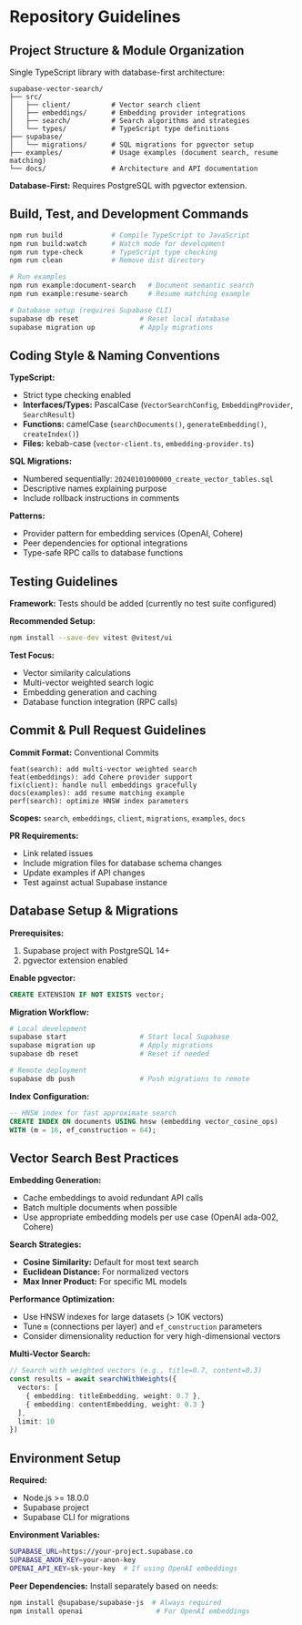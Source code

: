 # Repository Guidelines

## Project Structure & Module Organization

Single TypeScript library with database-first architecture:

```
supabase-vector-search/
├── src/
│   ├── client/          # Vector search client
│   ├── embeddings/      # Embedding provider integrations
│   ├── search/          # Search algorithms and strategies
│   └── types/           # TypeScript type definitions
├── supabase/
│   └── migrations/      # SQL migrations for pgvector setup
├── examples/            # Usage examples (document search, resume matching)
└── docs/                # Architecture and API documentation
```

**Database-First:** Requires PostgreSQL with pgvector extension.

## Build, Test, and Development Commands

```bash
npm run build            # Compile TypeScript to JavaScript
npm run build:watch      # Watch mode for development
npm run type-check       # TypeScript type checking
npm run clean            # Remove dist directory

# Run examples
npm run example:document-search   # Document semantic search
npm run example:resume-search     # Resume matching example

# Database setup (requires Supabase CLI)
supabase db reset               # Reset local database
supabase migration up           # Apply migrations
```

## Coding Style & Naming Conventions

**TypeScript:**
- Strict type checking enabled
- **Interfaces/Types:** PascalCase (`VectorSearchConfig`, `EmbeddingProvider`, `SearchResult`)
- **Functions:** camelCase (`searchDocuments()`, `generateEmbedding()`, `createIndex()`)
- **Files:** kebab-case (`vector-client.ts`, `embedding-provider.ts`)

**SQL Migrations:**
- Numbered sequentially: `20240101000000_create_vector_tables.sql`
- Descriptive names explaining purpose
- Include rollback instructions in comments

**Patterns:**
- Provider pattern for embedding services (OpenAI, Cohere)
- Peer dependencies for optional integrations
- Type-safe RPC calls to database functions

## Testing Guidelines

**Framework:** Tests should be added (currently no test suite configured)

**Recommended Setup:**
```bash
npm install --save-dev vitest @vitest/ui
```

**Test Focus:**
- Vector similarity calculations
- Multi-vector weighted search logic
- Embedding generation and caching
- Database function integration (RPC calls)

## Commit & Pull Request Guidelines

**Commit Format:** Conventional Commits

```
feat(search): add multi-vector weighted search
feat(embeddings): add Cohere provider support
fix(client): handle null embeddings gracefully
docs(examples): add resume matching example
perf(search): optimize HNSW index parameters
```

**Scopes:** `search`, `embeddings`, `client`, `migrations`, `examples`, `docs`

**PR Requirements:**
- Link related issues
- Include migration files for database schema changes
- Update examples if API changes
- Test against actual Supabase instance

## Database Setup & Migrations

**Prerequisites:**
1. Supabase project with PostgreSQL 14+
2. pgvector extension enabled

**Enable pgvector:**
```sql
CREATE EXTENSION IF NOT EXISTS vector;
```

**Migration Workflow:**
```bash
# Local development
supabase start                  # Start local Supabase
supabase migration up           # Apply migrations
supabase db reset               # Reset if needed

# Remote deployment
supabase db push                # Push migrations to remote
```

**Index Configuration:**
```sql
-- HNSW index for fast approximate search
CREATE INDEX ON documents USING hnsw (embedding vector_cosine_ops)
WITH (m = 16, ef_construction = 64);
```

## Vector Search Best Practices

**Embedding Generation:**
- Cache embeddings to avoid redundant API calls
- Batch multiple documents when possible
- Use appropriate embedding models per use case (OpenAI ada-002, Cohere)

**Search Strategies:**
- **Cosine Similarity:** Default for most text search
- **Euclidean Distance:** For normalized vectors
- **Max Inner Product:** For specific ML models

**Performance Optimization:**
- Use HNSW indexes for large datasets (> 10K vectors)
- Tune `m` (connections per layer) and `ef_construction` parameters
- Consider dimensionality reduction for very high-dimensional vectors

**Multi-Vector Search:**
```typescript
// Search with weighted vectors (e.g., title=0.7, content=0.3)
const results = await searchWithWeights({
  vectors: [
    { embedding: titleEmbedding, weight: 0.7 },
    { embedding: contentEmbedding, weight: 0.3 }
  ],
  limit: 10
})
```

## Environment Setup

**Required:**
- Node.js >= 18.0.0
- Supabase project
- Supabase CLI for migrations

**Environment Variables:**
```bash
SUPABASE_URL=https://your-project.supabase.co
SUPABASE_ANON_KEY=your-anon-key
OPENAI_API_KEY=sk-your-key  # If using OpenAI embeddings
```

**Peer Dependencies:**
Install separately based on needs:
```bash
npm install @supabase/supabase-js  # Always required
npm install openai                  # For OpenAI embeddings
```
